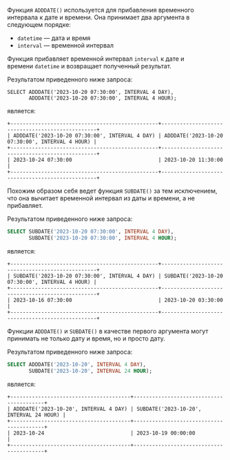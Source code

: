 Функция `ADDDATE()` используется для прибавления временного интервала к дате и времени. Она принимает два аргумента в следующем порядке:

- `datetime` — дата и время
- `interval` — временной интервал

Функция прибавляет временной интервал `interval` к дате и времени `datetime` и возвращает полученный результат.

Результатом приведенного ниже запроса:

```
SELECT ADDDATE('2023-10-20 07:30:00', INTERVAL 4 DAY),
       ADDDATE('2023-10-20 07:30:00', INTERVAL 4 HOUR);
```

является:

```no-highlight
+------------------------------------------------+-------------------------------------------------+
| ADDDATE('2023-10-20 07:30:00', INTERVAL 4 DAY) | ADDDATE('2023-10-20 07:30:00', INTERVAL 4 HOUR) |
+------------------------------------------------+-------------------------------------------------+
| 2023-10-24 07:30:00                            | 2023-10-20 11:30:00                             |
+------------------------------------------------+-------------------------------------------------+
```

Похожим образом себя ведет функция `SUBDATE()` за тем исключением, что она вычитает временной интервал из даты и времени, а не прибавляет.

Результатом приведенного ниже запроса:

```sql
SELECT SUBDATE('2023-10-20 07:30:00', INTERVAL 4 DAY),
       SUBDATE('2023-10-20 07:30:00', INTERVAL 4 HOUR);
```

является:

```no-highlight
+------------------------------------------------+-------------------------------------------------+
| SUBDATE('2023-10-20 07:30:00', INTERVAL 4 DAY) | SUBDATE('2023-10-20 07:30:00', INTERVAL 4 HOUR) |
+------------------------------------------------+-------------------------------------------------+
| 2023-10-16 07:30:00                            | 2023-10-20 03:30:00                             |
+------------------------------------------------+-------------------------------------------------+
```

Функции `ADDDATE()` и `SUBDATE()` в качестве первого аргумента могут принимать не только дату и время, но и просто дату.

Результатом приведенного ниже запроса:

```sql
SELECT ADDDATE('2023-10-20', INTERVAL 4 DAY),
       SUBDATE('2023-10-20', INTERVAL 24 HOUR);
```

является:

```no-highlight
+---------------------------------------+-----------------------------------------+
| ADDDATE('2023-10-20', INTERVAL 4 DAY) | SUBDATE('2023-10-20', INTERVAL 24 HOUR) |
+---------------------------------------+-----------------------------------------+
| 2023-10-24                            | 2023-10-19 00:00:00                     |
+---------------------------------------+-----------------------------------------+
```